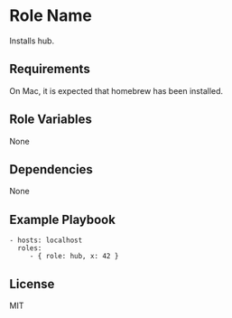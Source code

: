 Role Name
=========

Installs hub.

Requirements
------------

On Mac, it is expected that homebrew has been installed.

Role Variables
--------------

None

Dependencies
------------

None

Example Playbook
----------------

    - hosts: localhost
      roles:
         - { role: hub, x: 42 }

License
-------

MIT
